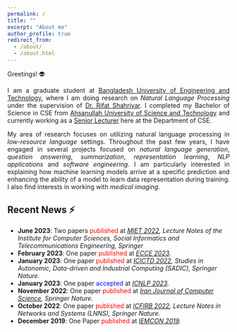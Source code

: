 ```yaml
---
permalink: /
title: ""
excerpt: "About me"
author_profile: true
redirect_from: 
  - /about/
  - /about.html
---
```


Greetings! 👽

<p style="text-align:justify">I am a graduate student at <a href="https://www.buet.ac.bd/">Bangladesh University of Engineering and Technology</a>, 
where I am doing research on <em>Natural Language Processing</em> under the supervision of <a href="https://cse.buet.ac.bd/faculty_list/detail/rifat">Dr. Rifat Shahriyar</a>.
I completed my Bachelor of Science in CSE from <a href="https://aust.edu/">Ahsanullah University of Science and Technology</a> and 
currently working as a <a href="https://aust.edu/cse/faculty_member/mr_g_m_shahariar">Senior Lecturer</a> here at the Department of CSE.</p>

<p style="text-align:justify">My area of research focuses on utilizing natural language processing in <em>low-resource language</em> settings. 
Throughout the past few years, I have engaged in several projects focused on <em>natural language generation</em>, <em>question answering</em>, 
<em>summarization</em>, <em>representation learning</em>, <em>NLP applications</em> and <em>software engineering</em>. 
I am particularly interested in explaining how machine learning models arrive at a specific prediction and 
enhancing the ability of a model to learn data representation during training. I also find interests in working with <em>medical imaging</em>.</p>


## Recent News ⚡
+ <strong>June 2023</strong>: Two papers <span style="color:red">published</span> at <em>[MIET 2022](https://link.springer.com/book/10.1007/978-3-031-34622-4), Lecture Notes of the Institute for Computer Sciences, Social Informatics and Telecommunications Engineering, Springer</em>
+ <strong>February 2023</strong>: One paper <span style="color:red">published</span> at <em>[ECCE 2023](https://webs.cuet.ac.bd/ecce/).</em>
+ <strong>January 2023</strong>: One paper <span style="color:red">published</span> at <em>[ICICTD 2022](https://link.springer.com/book/10.1007/978-981-19-7528-8), Studies in Autonomic, Data-driven and Industrial Computing (SADIC), Springer Nature.</em>
+ <strong>January 2023</strong>: One paper <span style="color:blue">accepted</span> at <em>[ICNLP 2023](http://www.icnlp.net/index.html).</em>
+ <strong>November 2022</strong>: One paper <span style="color:red">published</span> at <em>[Iran Journal of Computer Science](https://www.springer.com/journal/42044), Springer Nature.</em>
+ <strong>October 2022</strong>: One paper <span style="color:red">published</span> at <em>[ICFIRB 2022](https://link.springer.com/book/10.1007/978-981-19-2445-3), Lecture Notes in Networks and Systems (LNNS), Springer Nature.</em>
+ <strong>December 2019</strong>: One Paper <span style="color:red">published</span> at <em>[IEMCON 2019](https://ieee-iemcon.org/ieee-iemcon-2019-2/).</em>
